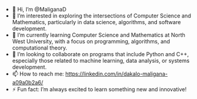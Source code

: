 - 👋 Hi, I’m @MaliganaD
- 👀 I’m interested in exploring the intersections of Computer Science and Mathematics, particularly in data science, algorithms, and software development.
- 🌱 I’m currently learning Computer Science and Mathematics at North West University, with a focus on programming, algorithms, and computational theory.
- 💞️ I’m looking to collaborate on programs that include Python and C++, especially those related to machine learning, data analysis, or systems development.
- 📫 How to reach me: https://linkedin.com/in/dakalo-maligana-a09a0b2a6/
- ⚡ Fun fact: I’m always excited to learn something new and innovative!

<!---
MaliganaD/MaliganaD is a ✨ special ✨ repository because its `README.md` (this file) appears on your GitHub profile.
You can click the Preview link to take a look at your changes.
--->
